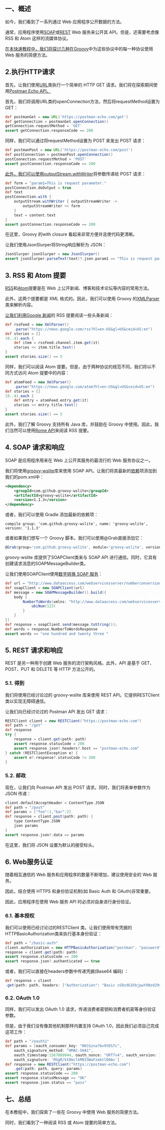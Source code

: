 ## 一、概述

如今，我们看到了一系列通过 Web 应用程序公开数据的方法。

通常，应用程序使用[SOAP](https://www.baeldung.com/spring-boot-soap-web-service)或[REST](https://www.baeldung.com/building-a-restful-web-service-with-spring-and-java-based-configuration) Web 服务来公开其 API。但是，还需要考虑像 RSS 和 Atom 这样的流媒体协议。

[在本快速教程中，我们将探讨几种在Groovy](https://www.baeldung.com/groovy-language)中为这些协议中的每一种协议使用 Web 服务的简便方法。

## 2.执行HTTP请求

首先，让我们使用[URL](https://www.baeldung.com/java-url)类执行一个简单的 HTTP GET 请求。我们将在探索期间使用[Postman Echo API。](https://docs.postman-echo.com/?version=latest)

首先，我们将调用URL类的openConnection方法，然后将requestMethod设置为 GET：

```groovy
def postmanGet = new URL('https://postman-echo.com/get')
def getConnection = postmanGet.openConnection()
getConnection.requestMethod = 'GET'
assert getConnection.responseCode == 200
```

同样，我们可以通过将requestMethod设置为 POST 来发出 POST 请求：

```groovy
def postmanPost = new URL('https://postman-echo.com/post')
def postConnection = postmanPost.openConnection()
postConnection.requestMethod = 'POST'
assert postConnection.responseCode == 200
```

[此外，我们可以使用outputStream.withWriter](https://www.baeldung.com/groovy-io#writing)将参数传递给 POST 请求：

```groovy
def form = "param1=This is request parameter."
postConnection.doOutput = true
def text
postConnection.with {
    outputStream.withWriter { outputStreamWriter ->
        outputStreamWriter << form
    }
    text = content.text
}
assert postConnection.responseCode == 200
```

在这里，Groovy 的with closure 看起来非常方便并且使代码更清晰。

让我们使用JsonSlurper将String响应解析为 JSON：

```groovy
JsonSlurper jsonSlurper = new JsonSlurper()
assert jsonSlurper.parseText(text)?.json.param1 == "This is request parameter."
```

## 3. RSS 和 Atom 提要

[RSS](https://en.wikipedia.org/wiki/RSS)和[Atom](https://en.wikipedia.org/wiki/Atom_(Web_standard))提要是在 Web 上公开新闻、博客和技术论坛等内容的常用方法。

此外，这两个提要都是 XML 格式的。因此，我们可以使用 Groovy 的[XMLParser](https://www.baeldung.com/groovy-xml#xml-parser)类来解析内容。

[让我们利用Google 新闻](https://news.google.com/)的 RSS 提要阅读一些头条新闻：

```groovy
def rssFeed = new XmlParser()
    .parse("https://news.google.com/rss?hl=en-US&gl=US&ceid=US:en")
def stories = []
(0..4).each {
    def item = rssFeed.channel.item.get(it)
    stories << item.title.text()
}
assert stories.size() == 5
```

同样，我们可以阅读 Atom 提要。但是，由于两种协议的规范不同，我们将以不同方式访问 Atom 提要中的内容：

```groovy
def atomFeed = new XmlParser()
    .parse("https://news.google.com/atom?hl=en-US&gl=US&ceid=US:en")
def stories = []
(0..4).each {
    def entry = atomFeed.entry.get(it)
    stories << entry.title.text()
}
assert stories.size() == 5
```

此外，我们了解 Groovy 支持所有 Java 库，并鼓励在 Groovy 中使用。因此，我们当然可以使用[Rome API](https://www.baeldung.com/rome-rss)来阅读 RSS 提要。

## 4. SOAP 请求和响应

SOAP 是应用程序用来在 Web 上公开其服务的最流行的 Web 服务协议之一。

我们将使用[groovy-wslite](https://github.com/jwagenleitner/groovy-wslite)库来使用 SOAP API。让我们将其最新的[依赖](https://mvnrepository.com/artifact/com.github.groovy-wslite/groovy-wslite)项添加到我们的pom.xml中：

```xml
<dependency>
    <groupId>com.github.groovy-wslite</groupId>
    <artifactId>groovy-wslite</artifactId>
    <version>1.1.3</version>
</dependency>
```

或者，我们可以使用 Gradle 添加最新的依赖项：

```shell
compile group: 'com.github.groovy-wslite', name: 'groovy-wslite', version: '1.1.3'
```

或者如果我们想写一个 Groovy 脚本。我们可以使用@Grab直接添加它：

```groovy
@Grab(group='com.github.groovy-wslite', module='groovy-wslite', version='1.1.3')
```

groovy-wslite 库提供了SOAPClient类来与 SOAP API 进行通信。同时，它具有创建请求消息的SOAPMessageBuilder类。

让我们使用SOAPClient使用[数字转换 SOAP 服务](http://www.dataaccess.com/webservicesserver/numberconversion.wso)：

```groovy
def url = "http://www.dataaccess.com/webservicesserver/numberconversion.wso"
def soapClient = new SOAPClient(url)
def message = new SOAPMessageBuilder().build({
    body {
        NumberToWords(xmlns: "http://www.dataaccess.com/webservicesserver/") {
            ubiNum(123)
        }
    }
})
def response = soapClient.send(message.toString());
def words = response.NumberToWordsResponse
assert words == "one hundred and twenty three "
```

## 5. REST 请求和响应

REST 是另一种用于创建 Web 服务的流行架构风格。此外，API 是基于 GET、POST、PUT 和 DELETE 等 HTTP 方法公开的。

### 5.1. 得到

我们将使用已经讨论过的 groovy-wslite 库来使用 REST API。它提供RESTClient类以实现无障碍通信。

让我们向已经讨论过的 Postman API 发出 GET 请求：

```groovy
RESTClient client = new RESTClient("https://postman-echo.com")
def path = "/get"
def response
try {
    response = client.get(path: path)
    assert response.statusCode = 200
    assert response.json?.headers?.host == "postman-echo.com"
} catch (RESTClientException e) {
    assert e?.response?.statusCode != 200
}
```

### 5.2. 邮政

现在，让我们向 Postman API 发出 POST 请求。同时，我们将表单参数作为 JSON 传递：

```groovy
client.defaultAcceptHeader = ContentType.JSON
def path = "/post"
def params = ["foo":1,"bar":2]
def response = client.post(path: path) {
    type ContentType.JSON
    json params
}
assert response.json?.data == params

```

在这里，我们将 JSON 设置为默认的接受标头。

## 6. Web服务认证

随着相互通信的 Web 服务和应用程序的数量不断增加，建议使用安全的 Web 服务。

因此，结合使用 HTTPS 和身份验证机制(如 Basic Auth 和 OAuth)非常重要。

因此，应用程序在使用 Web 服务 API 时必须对自身进行身份验证。

### 6.1. 基本授权

我们可以使用已经讨论过的RESTClient 类。让我们使用带有凭据的HTTPBasicAuthorization类来执行基本身份验证：

```groovy
def path = "/basic-auth"
client.authorization = new HTTPBasicAuthorization("postman", "password")
response = client.get(path: path)
assert response.statusCode == 200
assert response.json?.authenticated == true
```

或者，我们可以直接在headers参数中传递凭据(Base64 编码) ：

```groovy
def response = client
.get(path: path, headers: ["Authorization": "Basic cG9zdG1hbjpwYXNzd29yZA=="])
```

### 6.2. OAuth 1.0

同样，我们可以发出 OAuth 1.0 请求，传递消费者密钥和消费者机密等身份验证参数。

但是，由于我们没有像其他机制那样内置支持 OAuth 1.0，因此我们必须自己完成这项工作：

```groovy
def path = "/oauth1"
def params = [oauth_consumer_key: "RKCGzna7bv9YD57c", 
    oauth_signature_method: "HMAC-SHA1", 
    oauth_timestamp:1567089944, oauth_nonce: "URT7v4", oauth_version: 1.0, 
    oauth_signature: 'RGgR/ktDmclkM0ISWaFzebtlO0A=']
def response = new RESTClient("https://postman-echo.com")
    .get(path: path, query: params)
assert response.statusCode == 200
assert response.statusMessage == "OK"
assert response.json.status == "pass"
```

## 七、总结

在本教程中，我们探索了一些在 Groovy 中使用 Web 服务的简便方法。

同时，我们看到了一种阅读 RSS 或 Atom 提要的简单方法。